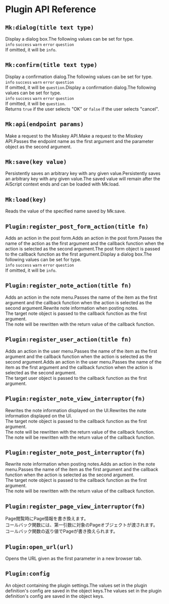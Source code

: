 # Plugin API Reference

## `Mk:dialog(title text type)`

Display a dialog box.The following values ​​can be set for type.\
`info` `success` `warn` `error` `question`\
If omitted, it will be `info`.

## `Mk:confirm(title text type)`

Display a confirmation dialog.The following values ​​can be set for type.\
`info` `success` `warn` `error` `question`\
If omitted, it will be `question`.Display a confirmation dialog.The following values ​​can be set for type.\
`info` `success` `warn` `error` `question`\
If omitted, it will be `question`.\
Returns `true` if the user selects "OK" or `false` if the user selects "cancel".

## `Mk:api(endpoint params)`

Make a request to the Misskey API.Make a request to the Misskey API.Passes the endpoint name as the first argument and the parameter object as the second argument.

## `Mk:save(key value)`

Persistently saves an arbitrary key with any given value.Persistently saves an arbitrary key with any given value.The saved value will remain after the AiScript context ends and can be loaded with Mk:load.

## `Mk:load(key)`

Reads the value of the specified name saved by Mk:save.

## `Plugin:register_post_form_action(title fn)`

Adds an action in the post form.Adds an action in the post form.Passes the name of the action as the first argument and the callback function when the action is selected as the second argument.The post form object is passed to the callback function as the first argument.Display a dialog box.The following values ​​can be set for type.\
`info` `success` `warn` `error` `question`\
If omitted, it will be `info`.

## `Plugin:register_note_action(title fn)`

Adds an action in the note menu.Passes the name of the item as the first argument and the callback function when the action is selected as the second argument.Rewrite note information when posting notes.\
The target note object is passed to the callback function as the first argument.\
The note will be rewritten with the return value of the callback function.

## `Plugin:register_user_action(title fn)`

Adds an action in the user menu.Passes the name of the item as the first argument and the callback function when the action is selected as the second argument.Adds an action in the user menu.Passes the name of the item as the first argument and the callback function when the action is selected as the second argument.\
The target user object is passed to the callback function as the first argument.

## `Plugin:register_note_view_interruptor(fn)`

Rewrites the note information displayed on the UI.Rewrites the note information displayed on the UI.\
The target note object is passed to the callback function as the first argument.\
The note will be rewritten with the return value of the callback function.\
The note will be rewritten with the return value of the callback function.

## `Plugin:register_note_post_interruptor(fn)`

Rewrite note information when posting notes.Adds an action in the note menu.Passes the name of the item as the first argument and the callback function when the action is selected as the second argument.\
The target note object is passed to the callback function as the first argument.\
The note will be rewritten with the return value of the callback function.

## `Plugin:register_page_view_interruptor(fn)`

Page閲覧時にPage情報を書き換えます。\
コールバック関数には、第一引数に対象のPageオブジェクトが渡されます。\
コールバック関数の返り値でPageが書き換えられます。

## `Plugin:open_url(url)`

Opens the URL given as the first parameter in a new browser tab.

## `Plugin:config`

An object containing the plugin settings.The values set in the plugin definition's config are saved in the object keys.The values set in the plugin definition's config are saved in the object keys.
